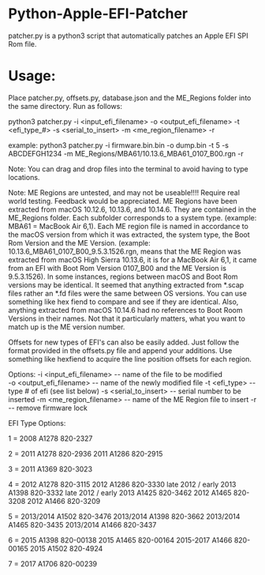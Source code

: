 # Python-Apple-EFI-Patcher
patcher.py is a python3 script that automatically patches an Apple EFI SPI Rom file.

# Usage:
Place patcher.py, offsets.py, database.json and the ME_Regions folder into the same directory. Run as follows:

python3 patcher.py -i <input_efi_filename> -o <output_efi_filename> -t <efi_type_#> -s <serial_to_insert> -m <me_region_filename> -r

example: python3 patcher.py -i firmware.bin.bin -o dump.bin -t 5 -s ABCDEFGH1234 -m ME_Regions/MBA61/10.13.6_MBA61_0107_B00.rgn -r

Note: You can drag and drop files into the terminal to avoid having to type locations.

Note: ME Regions are untested, and may not be useable!!!! Require real world testing. Feedback would be appreciated.
ME Regions have been extracted from macOS 10.12.6, 10.13.6, and 10.14.6. They are contained in the ME_Regions folder. Each subfolder corresponds to a system type. (example: MBA61 = MacBook Air 6,1). Each ME region file is named in accordance to the macOS version from which it was extracted, the system type, the Boot Rom Version and the ME Version. (example: 10.13.6_MBA61_0107_B00_9.5.3.1526.rgn, means that the ME Region was extracted from macOS High Sierra 10.13.6, it is for a MacBook Air 6,1, it came from an EFI with Boot Rom Version 0107_B00 and the ME Version is 9.5.3.1526). In some instances, regions between macOS and Boot Rom versions may be identical. It seemed that anything extracted from *.scap files rather an *.fd files were the same between OS versions. You can use something like hex fiend to compare and see if they are identical. Also, anything extracted from macOS 10.14.6 had no references to Boot Room Versions in their names. Not that it particularly matters, what you want to match up is the ME version number.

Offsets for new types of EFI's can also be easily added. Just follow the format provided in the offsets.py file and append your additions. Use something like hexfiend to acquire the line position offsets for each region.

Options:
-i <input_efi_filename>     -- name of the file to be modified </br>
-o <output_efi_filename>    -- name of the newly modified file
-t <efi_type>               -- type # of efi (see list below)
-s <serial_to_insert>       -- serial number to be inserted
-m <me_region_filename>     -- name of the ME Region file to insert
-r                          -- remove firmware lock

EFI Type Options:

1 = 2008 A1278 820-2327

2 = 2011 A1278 820-2936
    2011 A1286 820-2915

3 = 2011 A1369 820-3023

4 = 2012 A1278 820-3115
    2012 A1286 820-3330
    late 2012 / early 2013 A1398 820-3332
    late 2012 / early 2013 A1425 820-3462
    2012 A1465 820-3208
    2012 A1466 820-3209

5 = 2013/2014 A1502 820-3476
    2013/2014 A1398 820-3662
    2013/2014 A1465 820-3435
    2013/2014 A1466 820-3437

6 = 2015 A1398 820-00138
    2015 A1465 820-00164
    2015-2017 A1466 820-00165
    2015 A1502 820-4924

7 = 2017 A1706 820-00239
